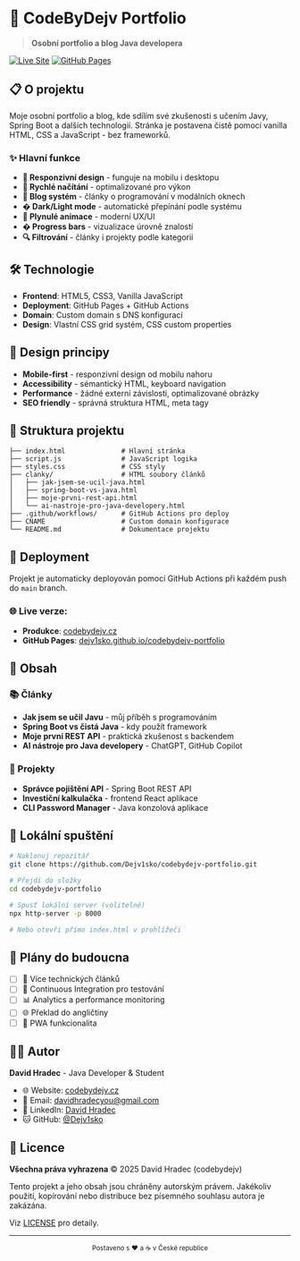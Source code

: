 # 🚀 CodeByDejv Portfolio

> **Osobní portfolio a blog Java developera**

[![Live Site](https://img.shields.io/badge/🌐_Live_Site-codebydejv.cz-blue?style=for-the-badge)](https://codebydejv.cz)
[![GitHub Pages](https://img.shields.io/badge/GitHub-Pages-green?style=for-the-badge&logo=github)](https://dejv1sko.github.io/codebydejv-portfolio/)

## 📋 O projektu

Moje osobní portfolio a blog, kde sdílím své zkušenosti s učením Javy, Spring Boot a dalších technologií. Stránka je postavena čistě pomocí vanilla HTML, CSS a JavaScript - bez frameworků.

### ✨ Hlavní funkce

- **🎯 Responzivní design** - funguje na mobilu i desktopu
- **📱 Rychlé načítání** - optimalizované pro výkon
- **📝 Blog systém** - články o programování v modálních oknech
- **� Dark/Light mode** - automatické přepínání podle systému
- **🚀 Plynulé animace** - moderní UX/UI
- **� Progress bars** - vizualizace úrovně znalostí
- **🔍 Filtrování** - články i projekty podle kategorií

## 🛠️ Technologie

- **Frontend**: HTML5, CSS3, Vanilla JavaScript
- **Deployment**: GitHub Pages + GitHub Actions
- **Domain**: Custom domain s DNS konfigurací
- **Design**: Vlastní CSS grid systém, CSS custom properties

## 🎨 Design principy

- **Mobile-first** - responzivní design od mobilu nahoru
- **Accessibility** - sémantický HTML, keyboard navigation
- **Performance** - žádné externí závislosti, optimalizované obrázky
- **SEO friendly** - správná struktura HTML, meta tagy

## 📁 Struktura projektu

```
├── index.html              # Hlavní stránka
├── script.js               # JavaScript logika
├── styles.css              # CSS styly
├── clanky/                 # HTML soubory článků
│   ├── jak-jsem-se-ucil-java.html
│   ├── spring-boot-vs-java.html
│   ├── moje-prvni-rest-api.html
│   └── ai-nastroje-pro-java-developery.html
├── .github/workflows/      # GitHub Actions pro deploy
├── CNAME                   # Custom domain konfigurace
└── README.md               # Dokumentace projektu
```

## 🚀 Deployment

Projekt je automaticky deployován pomocí GitHub Actions při každém push do `main` branch.

### 🌐 Live verze:
- **Produkce**: [codebydejv.cz](https://codebydejv.cz)
- **GitHub Pages**: [dejv1sko.github.io/codebydejv-portfolio](https://dejv1sko.github.io/codebydejv-portfolio/)

## 📝 Obsah

### 📚 Články
- **Jak jsem se učil Javu** - můj příběh s programováním
- **Spring Boot vs čistá Java** - kdy použít framework
- **Moje první REST API** - praktická zkušenost s backendem  
- **AI nástroje pro Java developery** - ChatGPT, GitHub Copilot

### 🎯 Projekty
- **Správce pojištění API** - Spring Boot REST API
- **Investiční kalkulačka** - frontend React aplikace
- **CLI Password Manager** - Java konzolová aplikace

## 🔧 Lokální spuštění

```bash
# Naklonuj repozitář
git clone https://github.com/Dejv1sko/codebydejv-portfolio.git

# Přejdi do složky
cd codebydejv-portfolio

# Spusť lokální server (volitelně)
npx http-server -p 8000

# Nebo otevři přímo index.html v prohlížeči
```

## 🎯 Plány do budoucna

- [ ] 📝 Více technických článků
- [ ] 🔄 Continuous Integration pro testování
- [ ] 📊 Analytics a performance monitoring
- [ ] 🌐 Překlad do angličtiny
- [ ] 📱 PWA funkcionalita

## 👨‍💻 Autor

**David Hradec** - Java Developer & Student

- 🌐 Website: [codebydejv.cz](https://codebydejv.cz)
- 📧 Email: davidhradecyou@gmail.com
- 💼 LinkedIn: [David Hradec](https://www.linkedin.com/in/david-hradec-5144a9378/)
- 🐱 GitHub: [@Dejv1sko](https://github.com/Dejv1sko)

## 📄 Licence

**Všechna práva vyhrazena** © 2025 David Hradec (codebydejv)

Tento projekt a jeho obsah jsou chráněny autorským právem. Jakékoliv použití, kopírování nebo distribuce bez písemného souhlasu autora je zakázána.

Viz [LICENSE](LICENSE) pro detaily.

---

<div align="center">
  <sub>Postaveno s ❤️ a ☕ v České republice</sub>
</div>
